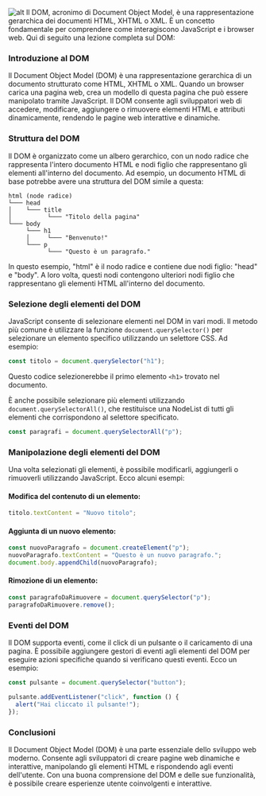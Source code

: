 ![alt](https://i.ibb.co/1m08n36/DOM.png)
Il DOM, acronimo di Document Object Model, è una rappresentazione gerarchica dei documenti HTML, XHTML o XML. È un concetto fondamentale per comprendere come interagiscono JavaScript e i browser web. Qui di seguito una lezione completa sul DOM:

### Introduzione al DOM

Il Document Object Model (DOM) è una rappresentazione gerarchica di un documento strutturato come HTML, XHTML o XML. Quando un browser carica una pagina web, crea un modello di questa pagina che può essere manipolato tramite JavaScript. Il DOM consente agli sviluppatori web di accedere, modificare, aggiungere o rimuovere elementi HTML e attributi dinamicamente, rendendo le pagine web interattive e dinamiche.

### Struttura del DOM

Il DOM è organizzato come un albero gerarchico, con un nodo radice che rappresenta l'intero documento HTML e nodi figlio che rappresentano gli elementi all'interno del documento. Ad esempio, un documento HTML di base potrebbe avere una struttura del DOM simile a questa:

```
html (node radice)
└─── head
│    └─── title
│          └─── "Titolo della pagina"
└─── body
     └─── h1
     │     └─── "Benvenuto!"
     └─── p
           └─── "Questo è un paragrafo."
```

In questo esempio, "html" è il nodo radice e contiene due nodi figlio: "head" e "body". A loro volta, questi nodi contengono ulteriori nodi figlio che rappresentano gli elementi HTML all'interno del documento.

### Selezione degli elementi del DOM

JavaScript consente di selezionare elementi nel DOM in vari modi. Il metodo più comune è utilizzare la funzione `document.querySelector()` per selezionare un elemento specifico utilizzando un selettore CSS. Ad esempio:

```javascript
const titolo = document.querySelector("h1");
```

Questo codice selezionerebbe il primo elemento `<h1>` trovato nel documento.

È anche possibile selezionare più elementi utilizzando `document.querySelectorAll()`, che restituisce una NodeList di tutti gli elementi che corrispondono al selettore specificato.

```javascript
const paragrafi = document.querySelectorAll("p");
```

### Manipolazione degli elementi del DOM

Una volta selezionati gli elementi, è possibile modificarli, aggiungerli o rimuoverli utilizzando JavaScript. Ecco alcuni esempi:

#### Modifica del contenuto di un elemento:

```javascript
titolo.textContent = "Nuovo titolo";
```

#### Aggiunta di un nuovo elemento:

```javascript
const nuovoParagrafo = document.createElement("p");
nuovoParagrafo.textContent = "Questo è un nuovo paragrafo.";
document.body.appendChild(nuovoParagrafo);
```

#### Rimozione di un elemento:

```javascript
const paragrafoDaRimuovere = document.querySelector("p");
paragrafoDaRimuovere.remove();
```

### Eventi del DOM

Il DOM supporta eventi, come il click di un pulsante o il caricamento di una pagina. È possibile aggiungere gestori di eventi agli elementi del DOM per eseguire azioni specifiche quando si verificano questi eventi. Ecco un esempio:

```javascript
const pulsante = document.querySelector("button");

pulsante.addEventListener("click", function () {
  alert("Hai cliccato il pulsante!");
});
```

### Conclusioni

Il Document Object Model (DOM) è una parte essenziale dello sviluppo web moderno. Consente agli sviluppatori di creare pagine web dinamiche e interattive, manipolando gli elementi HTML e rispondendo agli eventi dell'utente. Con una buona comprensione del DOM e delle sue funzionalità, è possibile creare esperienze utente coinvolgenti e interattive.
